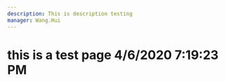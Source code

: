 ```yaml
---
description: This is description testing
manager: Wang.Hui
---
```

# this is a test page 4/6/2020 7:19:23 PM